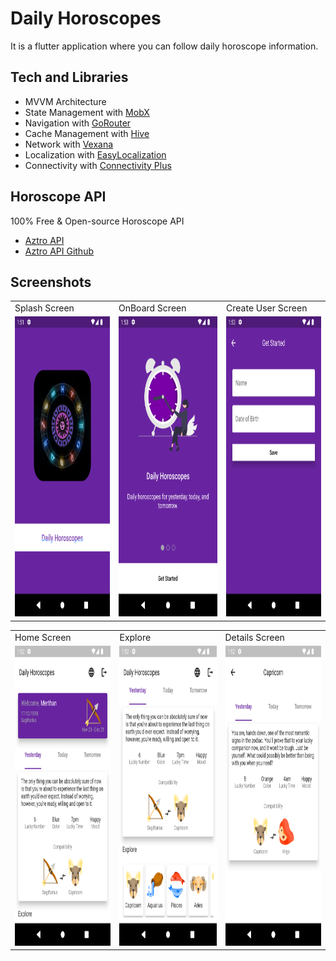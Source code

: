# Daily Horoscopes

It is a flutter application where you can follow daily horoscope information.

## Tech and Libraries

- MVVM Architecture
- State Management with [MobX](https://pub.dev/packages/mobx)
- Navigation with [GoRouter](https://pub.dev/packages/go_router)
- Cache Management with [Hive](https://pub.dev/packages/hive_flutter)
- Network with [Vexana](https://pub.dev/packages/vexana)
- Localization with [EasyLocalization](https://pub.dev/packages/easy_localization)
- Connectivity with [Connectivity Plus](https://pub.dev/packages/connectivity_plus)


## Horoscope API
100% Free & Open-source Horoscope API
- [Aztro API](https://aztro.sameerkumar.website) 
- [Aztro API Github](https://github.com/sameerkumar18/aztro) 


## Screenshots
<table>
  <tr>
     <td>Splash Screen</td>
     <td>OnBoard Screen</td>
     <td>Create User Screen</td>
  </tr>
  <tr>
     <td><img src="screenshots/splash.png" width=270 height=480></td>
     <td><img src="screenshots/onboard.png" width=270 height=480></td>
     <td><img src="screenshots/create_user.png" width=270 height=480></td>
  </tr>
 </table>

<table>
  <tr>
     <td>Home Screen</td>
     <td>Explore</td>
     <td>Details Screen</td>
  </tr>
  <tr>
     <td><img src="screenshots/home.png" width="270" height="480"></td>
     <td><img src="screenshots/explore.png" width=270 height=480></td>
     <td><img src="screenshots/detail.png" width=270 height=480></td>
  </tr>
 </table>
